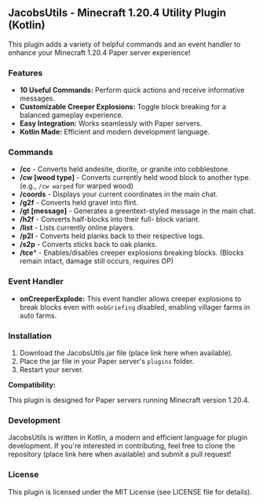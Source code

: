 ## JacobsUtils - Minecraft 1.20.4 Utility Plugin (Kotlin)

This plugin adds a variety of helpful commands and an event handler to enhance your Minecraft 1.20.4 Paper server experience!

### Features

* **10 Useful Commands:** Perform quick actions and receive informative messages.
* **Customizable Creeper Explosions:** Toggle block breaking for a balanced gameplay experience.
* **Easy Integration:** Works seamlessly with Paper servers.
* **Kotlin Made:** Efficient and modern development language.

### Commands

* **/cc**  - Converts held andesite, diorite, or granite into cobblestone.
* **/cw [wood type]** - Converts currently held wood block to another type. (e.g., `/cw warped` for warped wood) 
* **/coords** - Displays your current coordinates in the main chat.
* **/g2f** - Converts held gravel into flint.
* **/gt [message]** - Generates a greentext-styled message in the main chat.
* **/h2f** - Converts half-blocks into their full- block variant.
* **/list** - Lists currently online players.
* **/p2l** - Converts held planks back to their respective logs.
* **/s2p** - Converts sticks back to oak planks.
* **/tce*** - Enables/disables creeper explosions breaking blocks. (Blocks remain intact, damage still occurs, requires OP)


### Event Handler

* **onCreeperExplode:** This event handler allows creeper explosions to break blocks even with `mobGriefing` disabled, enabling villager farms in auto farms.

### Installation

1. Download the JacobsUtils.jar file (place link here when available).
2. Place the jar file in your Paper server's `plugins` folder.
3. Restart your server.

**Compatibility:**

This plugin is designed for Paper servers running Minecraft version 1.20.4.

### Development

JacobsUtils is written in Kotlin, a modern and efficient language for plugin development. If you're interested in contributing, feel free to clone the repository (place link here when available) and submit a pull request!

### License

This plugin is licensed under the MIT License (see LICENSE file for details).
